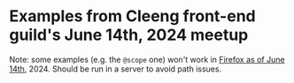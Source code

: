 # Examples from Cleeng front-end guild's June 14th, 2024 meetup

Note: some examples (e.g. the `@scope` one) won't work in [Firefox as of June 14th](https://caniuse.com/css-cascade-scope), 2024. Should be run in a server to avoid path issues.

